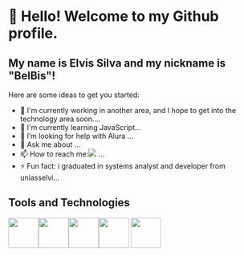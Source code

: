 # 👋 Hello! Welcome to my Github profile.
## My name is Elvis Silva and my nickname is "BelBis"!


Here are some ideas to get you started:

- 🔭 I'm currently working in another area, and I hope to get into the technology area soon....
- 🌱 I'm currently learning JavaScript...
- 🤔 I’m looking for help with Alura ...
- 💬 Ask me about ...
- 📫 How to reach me:<a href="https://www.linkedin.com/in//elvis-jr-silva13" target="_blank"><img src="https://img.shields.io/badge/-LinkedIn-%230077B5?style=for-the-badge&logo=linkedin&logoColor=white" target="_blank"></a>  ...
- ⚡ Fun fact: i graduated in systems analyst and developer from uniasselvi...

## Tools and Technologies
<img src="https://cdn.jsdelivr.net/gh/devicons/devicon/icons/php/php-original.svg" width="60" height="60" /><img src="https://cdn.jsdelivr.net/gh/devicons/devicon/icons/javascript/javascript-original.svg"  width="60" height="60" /><img src="https://cdn.jsdelivr.net/gh/devicons/devicon/icons/html5/html5-original-wordmark.svg" width="60" height="60" /><img src="https://cdn.jsdelivr.net/gh/devicons/devicon/icons/css3/css3-original-wordmark.svg"  width="60" height="60"/>
            <img src="https://cdn.jsdelivr.net/gh/devicons/devicon/icons/mysql/mysql-original-wordmark.svg" width="60" height="60" />
          
          
          
          
          
  
   
          
          
